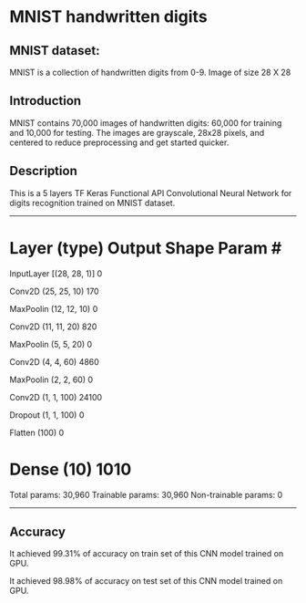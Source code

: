 # MNIST handwritten digits

## MNIST dataset:
MNIST is a collection of handwritten digits from 0-9. 
Image of size 28 X 28

## Introduction
MNIST contains 70,000 images of handwritten digits: 60,000 for training and 10,000 for testing. The images are grayscale, 28x28 pixels, and centered to reduce preprocessing and get started quicker.

## Description
This is a 5 layers TF Keras Functional API Convolutional Neural Network for digits recognition trained on MNIST dataset.
_________________________________________________________________
 Layer (type)                Output Shape              Param #   
=================================================================
 InputLayer       			[(28, 28, 1)]       0         
                                                                 
 Conv2D          			(25, 25, 10)        170       
                                                                 
 MaxPoolin  				(12, 12, 10)       0         
                                                                 
 Conv2D          			(11, 11, 20)        820       
                                                                 
 MaxPoolin   				(5, 5, 20)         0         
                                                                 
 Conv2D          			(4, 4, 60)          4860      
                                                                 
 MaxPoolin  				(2, 2, 60)         0         
                                                                 
 Conv2D          			(1, 1, 100)         24100     
                                                                 
 Dropout         			(1, 1, 100)         0         
                                                                 
 Flatten        			(100)               0         
                                                                 
 Dense            			(10)                1010      
=================================================================
Total params: 30,960
Trainable params: 30,960
Non-trainable params: 0
_________________________________________________________________

## Accuracy
It achieved 99.31% of accuracy on train set of this CNN model trained on GPU.

It achieved 98.98% of accuracy on test set of this CNN model trained on GPU.
